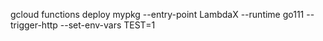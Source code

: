 gcloud functions deploy mypkg --entry-point LambdaX --runtime go111 --trigger-http --set-env-vars TEST=1
